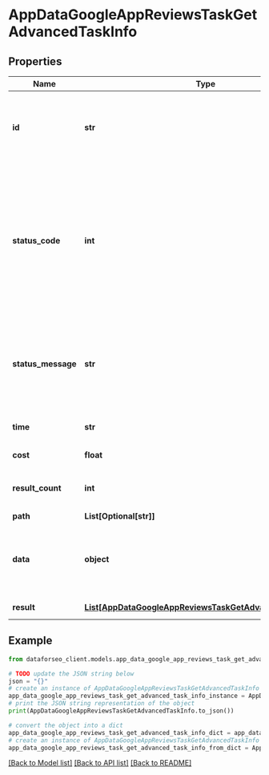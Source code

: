 # AppDataGoogleAppReviewsTaskGetAdvancedTaskInfo


## Properties

Name | Type | Description | Notes
------------ | ------------- | ------------- | -------------
**id** | **str** | task identifier unique task identifier in our system in the UUID format | [optional] 
**status_code** | **int** | status code of the task generated by DataForSEO, can be within the following range: 10000-60000 you can find the full list of the response codes here | [optional] 
**status_message** | **str** | informational message of the task you can find the full list of general informational messages here | [optional] 
**time** | **str** | execution time, seconds | [optional] 
**cost** | **float** | total tasks cost, USD | [optional] 
**result_count** | **int** | number of elements in the result array | [optional] 
**path** | **List[Optional[str]]** | URL path | [optional] 
**data** | **object** | contains the same parameters that you specified in the POST request | [optional] 
**result** | [**List[AppDataGoogleAppReviewsTaskGetAdvancedResultInfo]**](AppDataGoogleAppReviewsTaskGetAdvancedResultInfo.md) | array of results | [optional] 

## Example

```python
from dataforseo_client.models.app_data_google_app_reviews_task_get_advanced_task_info import AppDataGoogleAppReviewsTaskGetAdvancedTaskInfo

# TODO update the JSON string below
json = "{}"
# create an instance of AppDataGoogleAppReviewsTaskGetAdvancedTaskInfo from a JSON string
app_data_google_app_reviews_task_get_advanced_task_info_instance = AppDataGoogleAppReviewsTaskGetAdvancedTaskInfo.from_json(json)
# print the JSON string representation of the object
print(AppDataGoogleAppReviewsTaskGetAdvancedTaskInfo.to_json())

# convert the object into a dict
app_data_google_app_reviews_task_get_advanced_task_info_dict = app_data_google_app_reviews_task_get_advanced_task_info_instance.to_dict()
# create an instance of AppDataGoogleAppReviewsTaskGetAdvancedTaskInfo from a dict
app_data_google_app_reviews_task_get_advanced_task_info_from_dict = AppDataGoogleAppReviewsTaskGetAdvancedTaskInfo.from_dict(app_data_google_app_reviews_task_get_advanced_task_info_dict)
```
[[Back to Model list]](../README.md#documentation-for-models) [[Back to API list]](../README.md#documentation-for-api-endpoints) [[Back to README]](../README.md)


